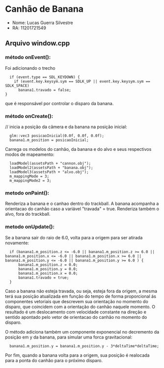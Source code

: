 


# Canhão de Banana

- Nome: Lucas Guerra Silvestre 
- RA: 11201721549


## Arquivo window.cpp

### método onEvent():

Foi adicionando o trecho

```
  if (event.type == SDL_KEYDOWN) {
    if (event.key.keysym.sym == SDLK_UP || event.key.keysym.sym == SDLK_SPACE)
      banana1.travado = false;
}
```

que é responsável por controlar o disparo da banana.

### método onCreate():

// inicia a posição da câmera e da banana na posição inicial:

```
  glm::vec3 posicaoInicial(0.0f, 0.0f, 0.0f);
  banana1.m_position = posicaoInicial;
```


Carrega os modelos do canhão, da banana e do alvo e seus respectivos modos de mapeamento:

```
  loadModel(assetsPath + "cannon.obj");
  loadModel2(assetsPath + "banana.obj");
  loadModel3(assetsPath + "alvo.obj");
  m_mappingMode = 3;
  m_mappingMode2 = 3;
  ```

### metodo onPaint():
Renderiza a banana e o canhao dentro do trackball. A banana acompanha a orientacao do canhão caso a variável "travada" = true.
Renderiza também o alvo, fora do trackball.

### metodo onUpdate():
Se a banana sair do raio de 6.0, volta para a origem para ser atirada novamente:
```
  if (banana1.m_position.z <= -6.0 || banana1.m_position.z >= 6.0 || banana1.m_position.x <= -6.0 || banana1.m_position.x >= 6.0 || banana1.m_position.y <= -6.0 || banana1.m_position.y >= 6.0 ) {
      banana1.m_position.z = 0.0;
      banana1.m_position.y = 0.0;
      banana1.m_position.x = 0.0;
      banana1.travado = true;
  }
```
Caso a banana não esteja travada, ou seja, esteja fora da origem, a mesma terá sua posição atualizada em função do tempo de forma proporcional ás componentes vetoriais que descrevem sua orientação no momento do disparo, que coincidem com a orientação do canhão naquele momento. O resultado é um deslocamento com velocidade constante na direção e sentido apontado pelo vetor de orientacao do canhão no momento do disparo.

O método adiciona também um componente exponencial no decremento da posição em y da banana, para simular uma forca gravitacional:
```
  banana1.m_position.y = banana1.m_position.y - 3*deltaTime*deltaTime;

```

Por fim, quando a banana volta para a origem, sua posição é realocada para a ponta do canhão para o próximo disparo.
